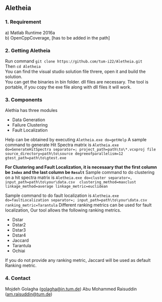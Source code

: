 ## Aletheia
### 1. Requirement
a) Matlab Runtime 2016a<br />
b) OpenCppCoverage, [has to be added in the path]<br />



### 2. Getting Aletheia
Run command ```git clone https://github.com/tum-i22/Aletheia.git```<br />
Then ```cd Aletheia```<br />
You can find the visual studio solution file threre, open it and build the solution. <br />
You can get the binaries in bin folder. dll files are necessary. The tool is portable, if you copy the exe file along with dll files it will work. 

### 3. Components
Alethia has three modules
* Data Generation
* Failure Clustering
* Fault Localization

Help can be obtained by executing ```Aletheia.exe do=getHelp```
A sample command to generate Hit Spectra matrix is ```Aletheia.exe do=GenerateHitSpectra separator=; project_path=path\to\*.vcxproj file source_directory=path\to\source degreeofparallelism=12 gtest_path=path\to\gtest.exe ```

**For Clustering and Fault Localization, it is necesaary that the first column be ```Index``` and the last column be ```Result```**
Sample command to do clustering on a hit spectra matrix is ```Aletheia.exe do=cluster separator=, input_path=path\to\your\data.csv  clustering_method=maxclust linkage_method=average linkage_metric=euclidean ```

Sample command to do fault localization is ```Aletheia.exe do=faultLocalization separator=; input_path=path\to\your\data.csv ranking_metric=Tarantula``` Different ranking metrics can be used for fault localization, Our tool allows the following ranking metrics. 
* Dstar
* Dstar2
* Dstar3
* Dstar4
* Jaccard
* Tarantula
* Ochiai

If you do not provide any ranking metric, Jaccard will be used as default Ranking metric. 

### 4. Contact
Mojdeh Golagha (golagha@in.tum.de)
Abu Mohammed Raisuddin (am.raisuddin@tum.de)
